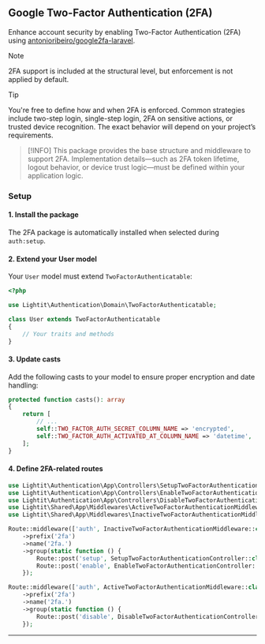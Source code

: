 ## Google Two-Factor Authentication (2FA)

Enhance account security by enabling Two-Factor Authentication (2FA) using [antonioribeiro/google2fa-laravel](https://github.com/antonioribeiro/google2fa-laravel).

> [!NOTE]
> 2FA support is included at the structural level, but enforcement is not applied by default.

> [!TIP]
> You're free to define how and when 2FA is enforced. Common strategies include two-step login, single-step login, 2FA on sensitive actions, or trusted device recognition. The exact behavior will depend on your project’s requirements.

> [!INFO]
> This package provides the base structure and middleware to support 2FA. Implementation details—such as 2FA token lifetime, logout behavior, or device trust logic—must be defined within your application logic.

### Setup

#### 1. Install the package

The 2FA package is automatically installed when selected during `auth:setup`.

#### 2. Extend your User model

Your `User` model must extend `TwoFactorAuthenticatable`:

```php
<?php

use Lightit\Authentication\Domain\TwoFactorAuthenticatable;

class User extends TwoFactorAuthenticatable
{
    // Your traits and methods
}
```

#### 3. Update casts

Add the following casts to your model to ensure proper encryption and date handling:

```php
protected function casts(): array
{
    return [
        // ...
        self::TWO_FACTOR_AUTH_SECRET_COLUMN_NAME => 'encrypted',
        self::TWO_FACTOR_AUTH_ACTIVATED_AT_COLUMN_NAME => 'datetime',
    ];
}
```

#### 4. Define 2FA-related routes

```php
use Lightit\Authentication\App\Controllers\SetupTwoFactorAuthenticationController;
use Lightit\Authentication\App\Controllers\EnableTwoFactorAuthenticationController;
use Lightit\Authentication\App\Controllers\DisableTwoFactorAuthenticationController;
use Lightit\Shared\App\Middlewares\ActiveTwoFactorAuthenticationMiddleware;
use Lightit\Shared\App\Middlewares\InactiveTwoFactorAuthenticationMiddleware;

Route::middleware(['auth', InactiveTwoFactorAuthenticationMiddleware::class])
    ->prefix('2fa')
    ->name('2fa.')
    ->group(static function () {
        Route::post('setup', SetupTwoFactorAuthenticationController::class)->name('setup');
        Route::post('enable', EnableTwoFactorAuthenticationController::class)->name('enable');
    });

Route::middleware(['auth', ActiveTwoFactorAuthenticationMiddleware::class])
    ->prefix('2fa')
    ->name('2fa.')
    ->group(static function () {
        Route::post('disable', DisableTwoFactorAuthenticationController::class)->name('disable');
    });
```

---
